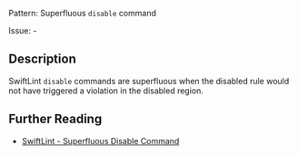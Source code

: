 Pattern: Superfluous `disable` command

Issue: -

## Description

SwiftLint `disable` commands are superfluous when the disabled rule would not have triggered a violation in the disabled region.

## Further Reading

* [SwiftLint - Superfluous Disable Command](https://realm.github.io/SwiftLint/superfluous_disable_command.html)